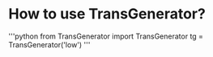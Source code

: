 # How to use TransGenerator?
'''python
from TransGenerator import TransGenerator
tg = TransGenerator('low')
'''

